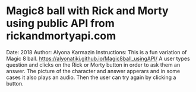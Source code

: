 # Magic8 ball with Rick and Morty using public API from rickandmortyapi.com
Date: 2018
Author: Alyona Karmazin
Instructions: This is a fun variation of Magic 8 ball. 
https://alyonatiki.github.io/Magic8ball_usingAPI/
A user types question and clicks on the Rick or Morty button in order to ask them an answer.
The picture of the character and answer apperars and in some cases it also plays an audio.
Then the user can try again by clicking a button.
